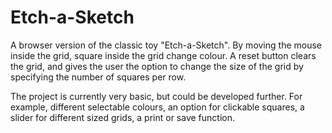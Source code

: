 # Etch-a-Sketch

A browser version of the classic toy "Etch-a-Sketch". By moving the mouse inside the grid, square inside the grid change colour. A reset button clears the grid, and gives the user the option to change the size of the grid by specifying the number of squares per row.

The project is currently very basic, but could be developed further. For example, different selectable colours, an option for clickable squares, a slider for different sized grids, a print or save function.
